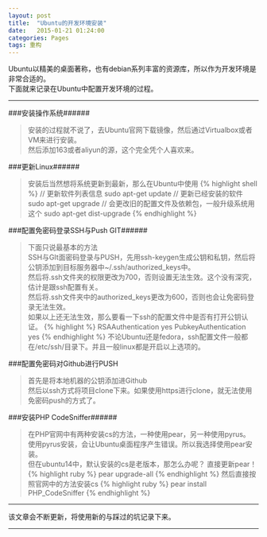 ```yaml
---
layout: post
title:  "Ubuntu的开发环境安装"
date:   2015-01-21 01:24:00
categories: Pages
tags: 重构
---
```


Ubuntu以精美的桌面著称，也有debian系列丰富的资源库，所以作为开发环境是非常合适的。  
下面就来记录在Ubuntu中配置开发环境的过程。
    
---     
    
###安装操作系统######

> 安装的过程就不说了，去Ubuntu官网下载镜像，然后通过Virtualbox或者VM来进行安装。         
> 然后添加163或者aliyun的源，这个完全凭个人喜欢来。

###更新Linux######

> 安装后当然想将系统更新到最新，那么在Ubuntu中使用
{% highlight shell %}
    // 更新软件列表信息
    sudo apt-get update
    // 更新已经安装的软件
    sudo apt-get upgrade
    // 会更改旧的配置文件及依赖包，一般升级系统用这个
    sudo apt-get dist-upgrade
{% endhighlight %}

###配置免密码登录SSH与Push GIT######

> 下面只说最基本的方法  
> SSH与GIt面密码登录与PUSH，先用ssh-keygen生成公钥和私钥，然后将公钥添加到目标服务器中~/.ssh/authorized_keys中。    
> 然后将.ssh文件夹的权限更改为700，否则设置无法生效。这个没有深究，估计是跟ssh配置有关。   
> 然后将.ssh文件夹中的authorized_keys更改为600，否则也会让免密码登录无法生效。  
> 如果以上还无法生效，那么要看一下ssh的配置文件中是否有打开公钥认证。
{% highlight %}
    RSAAuthentication yes
    PubkeyAuthentication yes
{% endhighlight %}
> 不论Ubuntu还是fedora，ssh配置文件一般都在/etc/ssh/目录下。并且一般linux都是开启以上选项的。

###配置免密码对Github进行PUSH

> 首先是将本地机器的公钥添加进Github    
> 然后以ssh方式将项目clone下来。如果使用https进行clone，就无法使用免密码push的方式了。

###安装PHP CodeSniffer######

> 在PHP官网中有两种安装cs的方法，一种使用pear，另一种使用pyrus。  
> 使用pyrus安装，会让Ubuntu桌面程序产生错误。所以我选择使用pear安装。   
> 但在ubuntu14中，默认安装的cs是老版本，那怎么办呢？ 直接更新pear！     
{% highlight ruby %}
    pear upgrade-all
{% endhighlight %}
> 然后直接按照官网中的方法安装cs
{% highlight ruby %}
    pear install PHP_CodeSniffer
{% endhighlight %}

---     

该文章会不断更新，将使用新的与踩过的坑记录下来。

---
 
